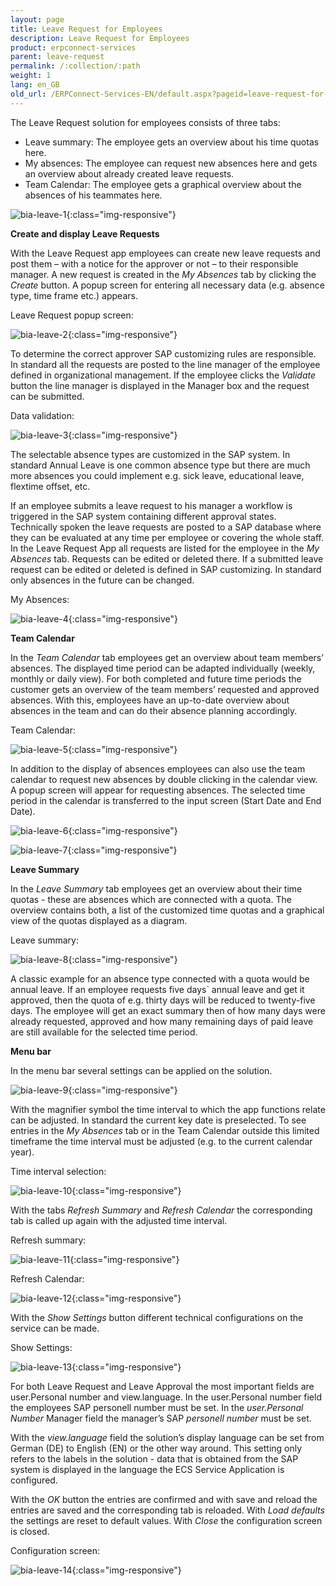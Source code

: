 ```yaml
---
layout: page
title: Leave Request for Employees
description: Leave Request for Employees
product: erpconnect-services
parent: leave-request
permalink: /:collection/:path
weight: 1
lang: en_GB
old_url: /ERPConnect-Services-EN/default.aspx?pageid=leave-request-for-employees
---
```


The Leave Request solution for employees consists of three tabs:

- Leave summary: The employee gets an overview about his time quotas here.
- My absences: The employee can request new absences here and gets an overview about already created leave requests.
- Team Calendar: The employee gets a graphical overview about the absences of his teammates here. 

![bia-leave-1](/img/content/bia-leave-1.png){:class="img-responsive"}

**Create and display Leave Requests**

With the Leave Request app employees can create new leave requests and post them – with a notice for the approver or not – to their responsible manager. A new request is created in the *My Absences* tab by clicking the *Create* button. A popup screen for entering all necessary data (e.g. absence type, time frame etc.) appears.  
 
Leave Request popup screen:

![bia-leave-2](/img/content/bia-leave-2.png){:class="img-responsive"}

To determine the correct approver SAP customizing rules are responsible.
In standard all the requests are posted to the line manager of the employee defined in organizational management. If the employee clicks the *Validate* button the line manager is displayed in the Manager box and the request can be submitted.  

Data validation:

![bia-leave-3](/img/content/bia-leave-3.png){:class="img-responsive"}

The selectable absence types are customized in the SAP system. In standard Annual Leave is one common absence type but there are much more absences you could implement e.g. sick leave, educational leave, flextime offset, etc.

If an employee submits a leave request to his manager a workflow is triggered in the SAP system containing different approval states. Technically spoken the leave requests are posted to a SAP database where they can be evaluated at any time per employee or covering the whole staff. In the Leave Request App all requests are listed for the employee in the *My Absences* tab. Requests can be edited or deleted there. If a submitted leave request can be edited or deleted is defined in SAP customizing. In standard only absences in the future can be changed.    

 
My Absences:

![bia-leave-4](/img/content/bia-leave-4.png){:class="img-responsive"}

**Team Calendar**

In the *Team Calendar* tab employees get an overview about team members’ absences. The displayed time period can be adapted individually (weekly, monthly or daily view). For both completed and future time periods the customer gets an overview of the team members’ requested and approved absences. With this, employees have an up-to-date overview about absences in the team and can do their absence planning accordingly.   

 
Team Calendar:

![bia-leave-5](/img/content/bia-leave-5.png){:class="img-responsive"}

In addition to the display of absences employees can also use the team calendar to request new absences by double clicking in the calendar view. A popup screen will appear for requesting absences. The selected time period in the calendar is transferred to the input screen (Start Date and End Date).


![bia-leave-6](/img/content/bia-leave-6.png){:class="img-responsive"}



![bia-leave-7](/img/content/bia-leave-7.png){:class="img-responsive"}

**Leave Summary**

In the *Leave Summary* tab employees get an overview about their time quotas - these are absences which are connected with a quota. The overview contains both, a list of the customized time quotas and a graphical view of the quotas displayed as a diagram.  

Leave summary:

![bia-leave-8](/img/content/bia-leave-8.png){:class="img-responsive"}

A classic example for an absence type connected with a quota would be annual leave. If an employee requests five days` annual leave and get it approved, then the quota of e.g. thirty days will be reduced to twenty-five days. The employee will get an exact summary then of how many days were already requested, approved and how many remaining days of paid leave are still available for the selected time period.


**Menu bar**

In the menu bar several settings can be applied on the solution.  

![bia-leave-9](/img/content/bia-leave-9.png){:class="img-responsive"}

With the magnifier symbol the time interval to which the app functions relate can be adjusted. In standard the current key date is preselected. To see entries in the *My Absences* tab or in the Team Calendar outside this limited timeframe the time interval must be adjusted (e.g. to the current calendar year).  

Time interval selection:

![bia-leave-10](/img/content/bia-leave-10.png){:class="img-responsive"}

With the tabs *Refresh Summary* and *Refresh Calendar* the corresponding tab is called up again with the adjusted time interval. 

Refresh summary:

![bia-leave-11](/img/content/bia-leave-11.png){:class="img-responsive"}

Refresh Calendar:

![bia-leave-12](/img/content/bia-leave-12.png){:class="img-responsive"}

With the *Show Settings* button different technical configurations on the service can be made. 

Show Settings:

![bia-leave-13](/img/content/bia-leave-13.png){:class="img-responsive"}

For both Leave Request and Leave Approval the most important fields are user.Personal number and view.language. In the user.Personal number field the employees SAP personell number must be set. In the *user.Personal Number* Manager field the manager’s SAP *personell number* must be set.  

With the *view.language* field the solution’s display language can be set from German (DE) to English (EN) or the other way around. This setting only refers to the labels in the solution - data that is obtained from the SAP system is displayed in the language the ECS Service Application is configured. 

With the *OK* button the entries are confirmed and with save and reload the entries are saved and the corresponding tab is reloaded. With *Load defaults* the settings are reset to default values. With *Close* the configuration screen is closed. 
 

Configuration screen:

![bia-leave-14](/img/content/bia-leave-14.png){:class="img-responsive"}
